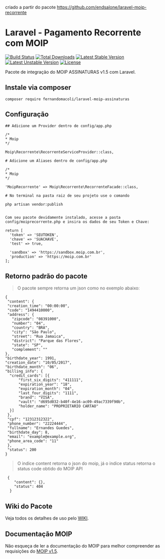 
criado a partir do pacote https://github.com/endsalone/laravel-moip-recorrente

# Laravel - Pagamento Recorrente com MOIP

[![Build Status](https://travis-ci.org/laravel/framework.svg)](https://travis-ci.org/laravel/framework)
[![Total Downloads](https://poser.pugx.org/endsalone/laravel-moip-recorrente/downloads)](https://packagist.org/packages/endsalone/laravel-moip-recorrente)
[![Latest Stable Version](https://poser.pugx.org/endsalone/laravel-moip-recorrente/v/stable)](https://packagist.org/packages/endsalone/laravel-moip-recorrente)
[![Latest Unstable Version](https://poser.pugx.org/endsalone/laravel-moip-recorrente/v/unstable)](https://packagist.org/packages/endsalone/laravel-moip-recorrente)
[![License](https://poser.pugx.org/endsalone/laravel-moip-recorrente/license)](https://packagist.org/packages/endsalone/laravel-moip-recorrente)

Pacote de integração do MOIP ASSINATURAS v1.5 com Laravel.

## Instale via composer
    
    composer require fernandomacoli/laravel-moip-assinaturas
    
## Configuração

    ## Adicione um Provider dentro de config/app.php

    /*
    * Moip
    */

    Moip\Recorrente\RecorrenteServiceProvider::class,

    # Adicione um Aliases dentro de config/app.php

    /*
    * Moip
    */

    'MoipRecorrente' => Moip\Recorrente\RecorrenteFacade::class,

    # No terminal na pasta raiz de seu projeto use o comando

    php artisan vendor:publish 


    Com seu pacote devidamente instalado, acesse a pasta config/moiprecorrente.php e insira os dados de seu Token e Chave:

    return [
      'token' => 'SEUTOKEN',
      'chave' => 'SUACHAVE',
      'test' => true,
      
      'sandbox' => 'https://sandbox.moip.com.br',
      'production' => 'https://moip.com.br'
    ];   
        
## Retorno padrão do pacote

> O pacote sempre retorna um json como no exemplo abaixo:
   
    {
     "content": {
     "creation_time": "00:00:00",
     "code": "1494410000",
     "address": {
       "zipcode": "08391000",
       "number": "04",
       "country": "BRA",
       "city": "São Paulo",
       "street": "Rua Jamaica",
       "district": "Parque das Flores",
       "state": "SP",
       "complement": ""
    },
    "birthdate_year": 1991,
    "creation_date": "10/05/2017",
    "birthdate_month": "06",
    "billing_info": {
      "credit_cards": [{
          "first_six_digits": "411111",
          "expiration_year": "18",
          "expiration_month": "04",
          "last_four_digits": "1111",
          "brand": "VISA",
          "vault": "d695d032-b40f-4e16-ac09-49ac7339f90b",
          "holder_name": "PROPRIETARIO CARTAO"
      }]
     },
     "cpf": "12312312322",
     "phone_number": "22224444",
     "fullname": "Ernandes Guedes",
     "birthdate_day": 8,
     "email": "example@example.org",
     "phone_area_code": "11"
     },
     "status": 200 
    }

> O indice content retorna o json do moip, já o indice status retorna o status code obtido do MOIP API
     
     {
        "content": {},
        "status": 404
      }


## Wiki do Pacote

Veja todos os detalhes de uso pelo [WIKI](https://github.com/endsalone/laravel-moip-recorrente/wiki).

## Documentação MOIP

Não esqueça de ler a documentação do MOIP para melhor compreender as requisições do [MOIP v1.5](https://dev.moip.com.br/v1.5/reference#listar-planos).

